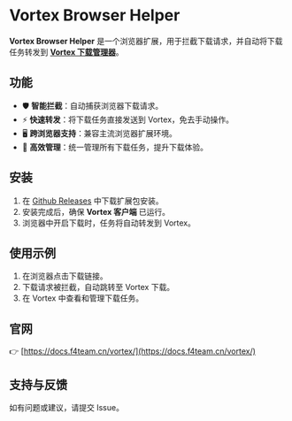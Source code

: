 # Vortex Browser Helper

**Vortex Browser Helper** 是一个浏览器扩展，用于拦截下载请求，并自动将下载任务转发到 **[Vortex 下载管理器](https://docs.f4team.cn/vortex/)**。

## 功能

* 🛡 **智能拦截**：自动捕获浏览器下载请求。
* ⚡ **快速转发**：将下载任务直接发送到 Vortex，免去手动操作。
* 🖥 **跨浏览器支持**：兼容主流浏览器扩展环境。
* 🔄 **高效管理**：统一管理所有下载任务，提升下载体验。

## 安装

1. 在 [Github Releases](https://github.com/f4team-cn/vortex-browser-helper/releases) 中下载扩展包安装。
2. 安装完成后，确保 **Vortex 客户端** 已运行。
3. 浏览器中开启下载时，任务将自动转发到 Vortex。

## 使用示例

1. 在浏览器点击下载链接。
2. 下载请求被拦截，自动跳转至 Vortex 下载。
3. 在 Vortex 中查看和管理下载任务。

## 官网

👉 [https://docs.f4team.cn/vortex/](https://docs.f4team.cn/vortex/)

## 支持与反馈

如有问题或建议，请提交 Issue。